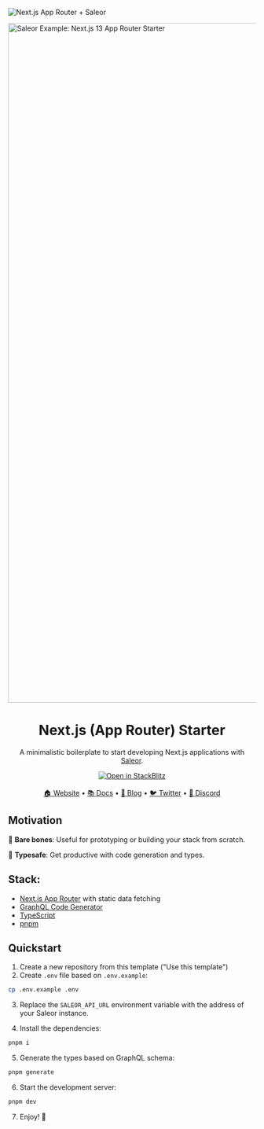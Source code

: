 ![Next.js App Router + Saleor](https://user-images.githubusercontent.com/44495184/210545042-0537d49f-6ab8-4e52-af75-225370789c2b.png)

<img width="1383" alt="Saleor Example: Next.js 13 App Router Starter" src="https://github.com/saleor/example-nextjs-app-router-starter/assets/200613/2de5b286-a05c-4eee-9591-b4b01c3c7ee7">

<div align="center">
  <h1>Next.js (App Router) Starter</h1>
</div>

<div align="center">
  <p>A minimalistic boilerplate to start developing Next.js applications with <a href="https://github.com/saleor/saleor">Saleor</a>.</p>
</div>

<div align="center">
  <a href="https://stackblitz.com/github/saleor/example-nextjs-app-router-starter">
    <img
      alt="Open in StackBlitz"
      src="https://developer.stackblitz.com/img/open_in_stackblitz.svg"
      target="_blank"
    />
  </a>
</div>

<br/>

<div align="center">
  <a href="https://saleor.io/">🏠 Website</a>
  <span> • </span>
  <a href="https://docs.saleor.io/docs/3.x/">📚 Docs</a>
  <span> • </span>
  <a href="https://saleor.io/blog/">📰 Blog</a>
  <span> • </span>
  <a href="https://twitter.com/getsaleor">🐦 Twitter</a>
  <span> • </span>
  <a href="https://discord.gg/H52JTZAtSH">💬 Discord</a>
</div>

## Motivation

🤏 **Bare bones**: Useful for prototyping or building your stack from scratch.

💪 **Typesafe**: Get productive with code generation and types.

## Stack:

- [Next.js App Router](https://nextjs.org/) with static data fetching
- [GraphQL Code Generator](https://the-guild.dev/graphql/codegen)
- [TypeScript](https://www.typescriptlang.org/)
- [pnpm](https://pnpm.io/)

## Quickstart

1. Create a new repository from this template ("Use this template")
2. Create `.env` file based on `.env.example`:

```bash
cp .env.example .env
```

3. Replace the `SALEOR_API_URL` environment variable with the address of your Saleor instance.

4. Install the dependencies:

```bash
pnpm i
```

5. Generate the types based on GraphQL schema:

```bash
pnpm generate
```

6. Start the development server:

```bash
pnpm dev
```

7. Enjoy! 🎉
